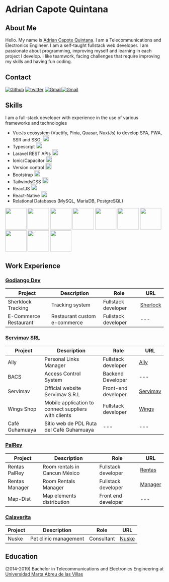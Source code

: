 	
# Adrian Capote Quintana
## About Me

Hello. My name is [Adrian Capote Quintana](https://github.com/AdriCQ/). I am a Telecommunications and Electronics Engineer. I am a self-taught fullstack web developer. I am passionate about programming, improving myself and learning in each project I develop. I like teamwork, facing challenges that require improving my skills and having fun coding.

## Contact

[<img alt="Github" src="https://img.shields.io/badge/GitHub-%2312100E.svg?&style=for-the-badge&logo=Github&logoColor=white" />](https://github.com/AdriCQ) [<img alt="twitter" src="https://img.shields.io/badge/twitter-%231DA1F2.svg?&style=for-the-badge&logo=twitter&logoColor=white" />](https://twitter.com/AdriCQ95) [<img alt="Gmail" src="https://img.shields.io/badge/Gmail-D14836?style=for-the-badge&logo=gmail&logoColor=white" />](mailto:adriancapote95@gmail.com)[<img alt="Gmail" src="https://img.shields.io/badge/Telegram-%231DA1F2.svg?style=for-the-badge&logo=telegram&logoColor=white" />](https://t.me/AdriCQ)


## Skills

I am a full-stack developer with experience in the use of various frameworks and technologies

- VueJs ecosystem (Vuetify, Pinia, Quasar, NuxtJs) to develop SPA, PWA, SSR and SSG. <img alt="vue" style="height:1.2rem" src="https://img.shields.io/static/v1?label=&message=Excelent&color=success" />
- Typescript <img alt="vue" style="height:1.2rem" src="https://img.shields.io/static/v1?label=&message=Excelent&color=success" />
- Laravel REST APIs <img alt="Laravel" style="height:1.2rem" src="https://img.shields.io/static/v1?label=&message=Very Good&color=success" />
- Ionic/Capacitor <img alt="ionic" style="height:1.2rem" src="https://img.shields.io/static/v1?label=&message=Good&color=green" />
- Version control <img alt="git" style="height:1.2rem" src="https://img.shields.io/static/v1?label=&message=Good&color=green" />
- Bootstrap <img alt="Bootstrap" style="height:1.2rem" src="https://img.shields.io/static/v1?label=&message=Good&color=green" />
- TailwindsCSS <img alt="Bootstrap" style="height:1.2rem" src="https://img.shields.io/static/v1?label=&message=Good&color=green" />
- ReactJS  <img alt="react" style="height:1.2rem" src="https://img.shields.io/static/v1?label=&message=Normal&color=yellow" />
- React-Native  <img alt="react" style="height:1.2rem" src="https://img.shields.io/static/v1?label=&message=Learning&color=yellow" />
- Relational Databases (MySQL, MariaDB, PostgreSQL)

<p>
  <img src="https://www.vectorlogo.zone/logos/vuejs/vuejs-icon.svg" width="67.5px" />
  <img src="https://www.vectorlogo.zone/logos/laravel/laravel-icon.svg" width="67.5px" />
  <img src="https://www.vectorlogo.zone/logos/nuxtjs/nuxtjs-icon.svg" width="67.5px" />
  <img src="https://www.vectorlogo.zone/logos/git-scm/git-scm-icon.svg" width="67.5px" />
  <img src="https://www.vectorlogo.zone/logos/getbootstrap/getbootstrap-icon.svg" width="67.5px" />
  <img src="https://www.vectorlogo.zone/logos/tailwindcss/tailwindcss-icon.svg" width="67.5px" />
  <img src="https://www.vectorlogo.zone/logos/mysql/mysql-official.svg" width="67.5px" />
  <img src="https://www.vectorlogo.zone/logos/php/php-icon.svg" width="67.5px" />
  <img src="https://www.vectorlogo.zone/logos/javascript/javascript-icon.svg" width="67.5px" />
  <img src="https://www.vectorlogo.zone/logos/typescriptlang/typescriptlang-icon.svg" width="67.5px" />
</p>


## Work Experience

### [Godjango Dev](https://www.godjango.dev/)

Project | Description | Role | URL 
-------------- | ----------------- | -------------------- | -------------- 
Sherklock Tracking  | Tracking system | Fullstack developer | [Sherlock](https://godjango.servimav.com)
E-Commerce Restaurant | Restaurant custom e-commerce | Fullstack developer | ---

### [Servimav SRL](https://www.servimav.com)
Project | Description | Role | URL 
-------------- | ----------------- | -------------------- | -------------- 
Ally | Personal Links Manager | Fullstack developer | [Ally](https://ally.servimav.com)
BACS | Access Control System | Backend Developer |  ---
Servimav | Official website Servimav S.R.L | Front-end developer | [Servimav](https://www.servimav.com)
Wings Shop | Mobile application to connect suppliers with clients | Fullstack developer | [Wings](https://wings.servimav.com)
Café Guhamuaya | Sitio web de PDL Ruta del Café Guhamuaya |  --- |  ---

### [PalRey](https://mis-rentas.palrey.com)
Project | Description | Role | URL 
-------------- | ----------------- | -------------------- | --------------
Rentas PalRey | Room rentals in Cancun México | Fullstack developer | [Rentas](https://rentas.palrey.com)
Rentas Manager | Room Rentals Manager | Fullstack developer | [Manager](https://mis-rentas.palrey.com)
Map-Dist | Map elements distribution | Front end developer | ---

### [Calaverita](https://calaverita.tech)
Project | Description | Role | URL 
-------------- | ----------------- | -------------------- | --------------
Nuske | Pet clinic management | Consultant | [Nuske](https://nuske.terio.xyz)

## Education

(2014-2019) Bachelor in Telecommunications and Electronics Engineering at [Universidad Marta Abreu de las Villas](https://uclv.cu)